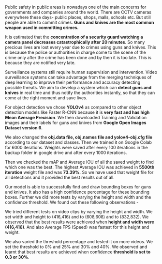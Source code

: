 Public safety in public areas is nowadays one of the main concerns for governments and companies around the world. There are CCTV cameras everywhere these days- public places, shops, malls, schools etc. But still people are able to commit crimes. **Guns and knives are the most common weapon used in committing crimes.** 

It is estimated that the **concentration of a security guard watching a camera panel decreases catastrophically after 20 minutes**. So many precious lives are lost every year due to crimes using guns and knives. This is because the police or authorities in charge come to the scene of the crime only after the crime has been done and by then it is too late. This is because they are notified very late. 

Surveillance systems still require human supervision and intervention. Video surveillance systems can take advantage from the merging techniques of deep learning to improve their performance and accuracy detecting possible threats. We aim to develop a system which can **detect guns and knives** in real time and thus notify the authorities instantly, so that they can come at the right moment and save lives. 

For object detection we chose **YOLOv4** as compared to other object detection models like Faster R-CNN because it is **very fast and has high Mean Average Precision**.  We then downloaded Training and Validation images and their labels for guns and knives from **Google Open Images Dataset version 6.**

We also changed the **obj.data file, obj.names file and yolov4-obj.cfg file** according to our dataset and classes. Then we trained it on Google Colab for 6000 iterations. Weights were saved after every 100 iterations in the backup folder in google drive and after every 1000 iterations.

Then we checked the mAP and Average IOU of all the saved weight to find which one was the best. The highest Average IOU was achieved in **5500th iteration** weight file and was **73.39%.** So we have used that weight file for all detections and it provided the best results out of all.

Our model is able to successfully find and draw bounding boxes for guns and knives. It also has a high confidence percentage for these bounding boxes. Further we did more tests by varying the height and width and the confidence threshold. We found out these following observations - 

We tried different tests on video clips by varying the height and width. We set width and height to (416,416) and to (608,608) and to (832,832). We observed that the best results were achieved when **height and width were (416,416)**. And also Average FPS (Speed) was fastest for this height and weight.

We also varied the threshold percentage and tested it on more videos. We set the threshold to 0% and 25% and 30% and 40%. We observed and learnt that best results are achieved when confidence **threshold is set to 0.3 or 30%**.
